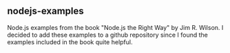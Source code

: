## nodejs-examples
Node.js examples from the book "Node.js the Right Way" by Jim R. Wilson. I decided to add these examples to a github repository since I found the examples included in the book quite helpful.
